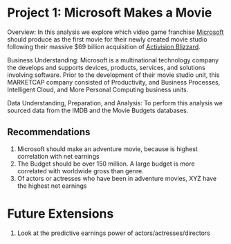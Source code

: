 # Project 1: Microsoft Makes a Movie

Overview:
In this analysis we explore which video game franchise [Microsoft](https://www.microsoft.com/en-us/) should produce as the first movie for their newly created movie studio following their massive $69 billion acquisition of [Activision Blizzard](https://www.activisionblizzard.com/content/atvi/activisionblizzard/ab-touchui/ab/web/en/home.html).

Business Understanding:
Microsoft is a multinational technology company the develops and supports devices, products, services, and solutions involving software. Prior to the development of their movie studio unit, this MARKETCAP company consisted of Productivity, and Business Processes, Intelligent Cloud, and More Personal Computing business units.

Data Understanding, Preparation, and Analysis:
To perform this analysis we sourced data from the IMDB and the Movie Budgets databases. 

## Recommendations
1) Microsoft should make an adventure movie, because is highest correlation with net earnings
2) The Budget should be over 150 million.  A large budget is more correlated with worldwide gross than genre.
3) Of actors or actresses who have been in adventure movies, XYZ have the highest net earnings

# Future Extensions
1) Look at the predictive earnings power of actors/actresses/directors
